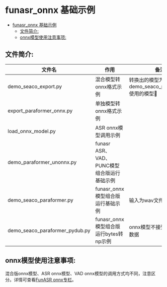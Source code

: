 # funasr_onnx 基础示例

- [funasr\_onnx 基础示例](#funasr_onnx-基础示例)
  - [文件简介:](#文件简介)
  - [onnx模型使用注意事项:](#onnx模型使用注意事项)


## 文件简介:

| 文件名                          | 作用                                    | 备注                                         |
|--------------------------------|----------------------------------------|----------------------------------------------|
| demo_seaco_export.py           | 混合模型转onnx格式示例                    | 转换出的模型为demo_seaco_paraformer*使用的模型🚨 |
| export_paraformer_onnx.py      | 单独模型转onnx格式示例                    |                                              |
| load_onnx_model.py             | ASR onnx模型调用示例                     |                                              |
| demo_paraformer_unonnx.py      | funasr ASR、VAD、PUNC模型组合版运行基础示例 |                                              |
| demo_seaco_paraformer.py       | funasr_onnx模型组合版运行基础示例          | 输入为wav文件                                  |
| demo_seaco_paraformer_pydub.py | funasr_onnx模型组合版运行bytes转np示例     | onnx模型不接受bytes类型数据                      |


## onnx模型使用注意事项:

混合版onnx模型、ASR onnx模型、VAD onnx模型的调用方式均不同，注意区分。详情可查看[FunASR onnx专栏](https://github.com/modelscope/FunASR/tree/main/runtime/python/onnxruntime)。
